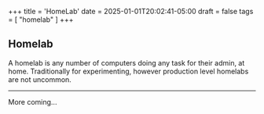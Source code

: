 +++
title = 'HomeLab'
date = 2025-01-01T20:02:41-05:00
draft = false
tags = [ "homelab" ]
+++

## Homelab

A homelab is any number of computers doing any task for their admin, at home. Traditionally for experimenting, however production level homelabs are not uncommon.

---

More coming...
